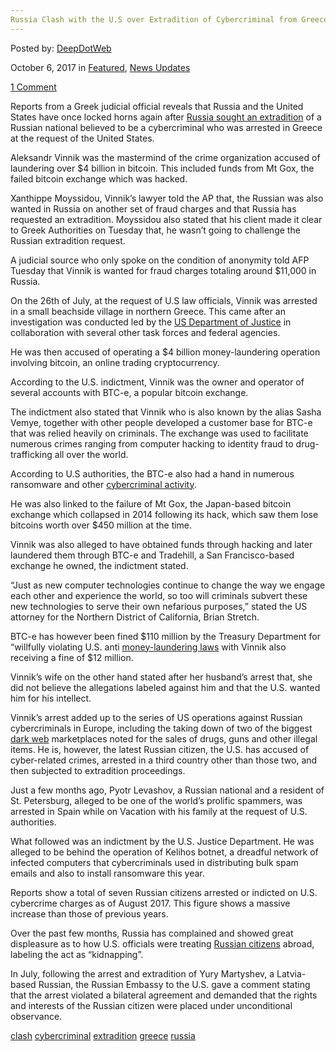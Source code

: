 ```yaml
---
Russia Clash with the U.S over Extradition of Cybercriminal from Greece"
---
```

<article class="post-listing post-22954 post type-post status-publish format-standard has-post-thumbnail hentry 
 tag-clash tag-cybercriminal tag-extradition tag-greece tag-russia">
    
<div class="post-inner">
    
    
        
<span>Posted by: <a href="https://www.deepdotweb.com/author/admin/" title="">DeepDotWeb </a></span>
    
    
<span>October 6, 2017</span>
<span>in <a href="https://www.deepdotweb.com/category/deepdot-news/" rel="category tag">Featured</a>, <a href="https://www.deepdotweb.com/category/news-updates/" rel="category tag">News Updates</a></span>
    
<span><a href="https://www.deepdotweb.com/2017/10/06/russia-clash-u-s-extradition-cybercriminal-greece/#comments">1 Comment</a></span>
</p>
<div class="clear"></div>
    
    
    
<p>Reports from a Greek judicial official reveals that Russia and the United States have once locked horns again after <a href="https://www.deepdotweb.com/2017/06/22/czech-court-approves-extradition-linkedin-hacker-us-russia/">Russia sought an extradition</a> of a Russian national believed to be a cybercriminal who was arrested in Greece at the request of the United States.</p>
<p>Aleksandr Vinnik was the mastermind of the crime organization accused of laundering over $4 billion in bitcoin. This included funds from Mt Gox, the failed bitcoin exchange which was hacked.</p>
<p>Xanthippe Moyssidou, Vinnik’s lawyer told the AP that, the Russian was also wanted in Russia on another set of fraud charges and that Russia has requested an extradition. Moyssidou also stated that his client made it clear to Greek Authorities on Tuesday that, he wasn’t going to challenge the Russian extradition request.</p>
<p>A judicial source who only spoke on the condition of anonymity told AFP Tuesday that Vinnik is wanted for fraud charges totaling around $11,000 in Russia.</p>
<p>On the 26th of July, at the request of U.S law officials, Vinnik was arrested in a small beachside village in northern Greece. This came after an investigation was conducted led by the <a href="https://www.deepdotweb.com/2016/10/18/fbi-going-department-justice-policy-keeping-playpen-running/">US Department of Justice</a> in collaboration with several other task forces and federal agencies.</p>
<p>He was then accused of operating a $4 billion money-laundering operation involving bitcoin, an online trading cryptocurrency.</p>
<p>According to the U.S. indictment, Vinnik was the owner and operator of several accounts with BTC-e, a popular bitcoin exchange.</p>
<p>The indictment also stated that Vinnik who is also known by the alias Sasha Vemye, together with other people developed a customer base for BTC-e that was relied heavily on criminals. The exchange was used to facilitate numerous crimes ranging from computer hacking to identity fraud to drug-trafficking all over the world.</p>
<p>According to U.S authorities, the BTC-e also had a hand in numerous ransomware and other <a href="https://www.deepdotweb.com/2017/05/10/british-student-jailed-creating-ddos-tool-selling-cybercriminals/">cybercriminal activity</a>.</p>
<p>He was also linked to the failure of Mt Gox, the Japan-based bitcoin exchange which collapsed in 2014 following its hack, which saw them lose bitcoins worth over $450 million at the time.</p>
<p>Vinnik was also alleged to have obtained funds through hacking and later laundered them through BTC-e and Tradehill, a San Francisco-based exchange he owned, the indictment stated.</p>
<p>“Just as new computer technologies continue to change the way we engage each other and experience the world, so too will criminals subvert these new technologies to serve their own nefarious purposes,” stated the US attorney for the Northern District of California, Brian Stretch.</p>
<p>BTC-e has however been fined $110 million by the Treasury Department for &#8220;willfully violating U.S. anti <a href="https://www.deepdotweb.com/2017/03/18/bitcoin-money-laundering-challenges-law-enforcement-agencies/">money-laundering laws</a> with Vinnik also receiving a fine of $12 million.</p>
<p>Vinnik’s wife on the other hand stated after her husband’s arrest that, she did not believe the allegations labeled against him and that the U.S. wanted him for his intellect.</p>
<p>Vinnik’s arrest added up to the series of US operations against Russian cybercriminals in Europe, including the taking down of two of the biggest <a href="https://www.deepdotweb.com/2017/09/23/wizard-avoids-jail-importing-drugs-canada-ordered-dark-web/">dark web</a> marketplaces noted for the sales of drugs, guns and other illegal items. He is, however, the latest Russian citizen, the U.S. has accused of cyber-related crimes, arrested in a third country other than those two, and then subjected to extradition proceedings.</p>
<p>Just a few months ago, Pyotr Levashov, a Russian national and a resident of St. Petersburg, alleged to be one of the world’s prolific spammers, was arrested in Spain while on Vacation with his family at the request of U.S. authorities.</p>
<p>What followed was an indictment by the U.S. Justice Department. He was alleged to be behind the operation of Kelihos botnet, a dreadful network of infected computers that cybercriminals used in distributing bulk spam emails and also to install ransomware this year.</p>
<p>Reports show a total of seven Russian citizens arrested or indicted on U.S. cybercrime charges as of August 2017. This figure shows a massive increase than those of previous years.</p>
<p>Over the past few months, Russia has complained and showed great displeasure as to how U.S. officials were treating <a href="https://www.rferl.org/a/russia-seeks-extradition-us-cybercrime-suspect-from-greece/28744664.html">Russian citizens</a> abroad, labeling the act as “kidnapping”.</p>
<p>In July, following the arrest and extradition of Yury Martyshev, a Latvia-based Russian, the Russian Embassy to the U.S. gave a comment stating that the arrest violated a bilateral agreement and demanded that the rights and interests of the Russian citizen were placed under unconditional observance.</p>
    
    
</div><!-- .entry /-->
<a href="https://www.deepdotweb.com/tag/clash/" rel="tag">clash</a> <a href="https://www.deepdotweb.com/tag/cybercriminal/" rel="tag">cybercriminal</a> <a href="https://www.deepdotweb.com/tag/extradition/" rel="tag">extradition</a> <a href="https://www.deepdotweb.com/tag/greece/" rel="tag">greece</a> <a href="https://www.deepdotweb.com/tag/russia/" rel="tag">russia</a></span>				<span style="display:none" class="updated">2017-10-06</span>
<div style="display:none" class="vcard author" itemprop="author" itemscope itemtype="http://schema.org/Person"><strong class="fn" itemprop="name">
    
    
</div><!-- .post-inner -->
</article><!-- .post-listing -->

